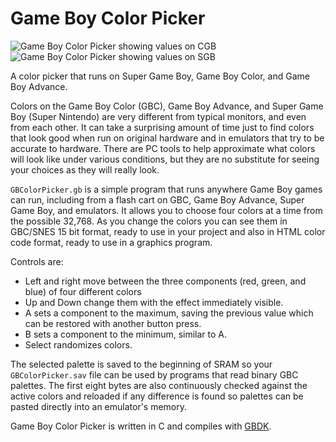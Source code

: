 # Game Boy Color Picker
![Game Boy Color Picker showing values on CGB](/docs/cgb.png.png) ![Game Boy Color Picker showing values on SGB](/docs/sgb.png.png)

A color picker that runs on Super Game Boy, Game Boy Color, and Game Boy Advance.

Colors on the Game Boy Color (GBC), Game Boy Advance, and Super Game Boy (Super Nintendo) are very different from typical monitors, and even from each other. It can take a surprising amount of time just to find colors that look good when run on original hardware and in emulators that try to be accurate to hardware. There are PC tools to help approximate what colors will look like under various conditions, but they are no substitute for seeing your choices as they will really look.

`GBColorPicker.gb` is a simple program that runs anywhere Game Boy games can run, including from a flash cart on GBC, Game Boy Advance, Super Game Boy, and emulators. It allows you to choose four colors at a time from the possible 32,768. As you change the colors you can see them in GBC/SNES 15 bit format, ready to use in your project and also in HTML color code format, ready to use in a graphics program.

Controls are:
* Left and right move between the three components (red, green, and blue) of four different colors
* Up and Down change them with the effect immediately visible.
* A sets a component to the maximum, saving the previous value which can be restored with another button press.
* B sets a component to the minimum, similar to A.
* Select randomizes colors.

The selected palette is saved to the beginning of SRAM so your `GBColorPicker.sav` file can be used by programs that read binary GBC palettes. The first eight bytes are also continuously checked against the active colors and reloaded if any difference is found so palettes can be pasted directly into an emulator's memory.

Game Boy Color Picker is written in C and compiles with [GBDK](https://gbdk-2020.github.io/gbdk-2020/).
